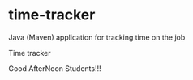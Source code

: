 # time-tracker
Java (Maven) application for tracking time on the job

Time tracker

Good AfterNoon Students!!!
